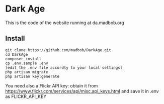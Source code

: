 # Dark Age

This is the code of the website running at da.madbob.org

## Install

```
git clone https://github.com/madbob/DarkAge.git
cd DarkAge
composer install
cp .env.sample .env
[edit the .env file accordly to your local settings]
php artisan migrate
php artisan key:generate
```

You need also a Flickr API key: obtain it from
https://www.flickr.com/services/api/misc.api_keys.html
and save it in .env as FLICKR_API_KEY
